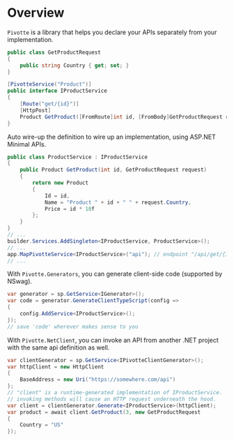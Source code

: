 # Overview

```Pivotte``` is a library that helps you declare your APIs separately from your implementation.

```csharp
public class GetProductRequest
{
    public string Country { get; set; }
}

[PivotteService("Product")]
public interface IProductService
{
    [Route("get/{id}")]
    [HttpPost]
    Product GetProduct([FromRoute]int id, [FromBody]GetProductRequest request);
}
```

Auto wire-up the definition to wire up an implementation, using ASP.NET Minimal APIs.

```csharp
public class ProductService : IProductService
{
    public Product GetProduct(int id, GetProductRequest request)
    {
        return new Product
        {
            Id = id,
            Name = "Product " + id + " " + request.Country,
            Price = id * 10f
        };
    }
}
// ...
builder.Services.AddSingleton<IProductService, ProductService>();
// ...
app.MapPivotteService<IProductService>("api"); // endpoint "/api/get/{id}
// ...
```

With ```Pivotte.Generators```, you can generate client-side code (supported by NSwag).

```csharp
var generator = sp.GetService<IGenerator>();
var code = generator.GenerateClientTypeScript(config =>
{
    config.AddService<IProductService>();
});
// save 'code' wherever makes sense to you
```

With ```Pivotte.NetClient```, you can invoke an API from another .NET project with the same api definition as well.

```csharp
var clientGenerator = sp.GetService<IPivotteClientGenerator>();
var httpClient = new HttpClient
{
    BaseAddress = new Uri("https://somewhere.com/api")
};
// "client" is a runtime-generated implementation of IProductService.
// invoking methods will cause an HTTP request underneath the hood.
var client = clientGenerator.Generate<IProductService>(httpClient);
var product = await client.GetProduct(3, new GetProductRequest
{
    Country = "US"
});
```